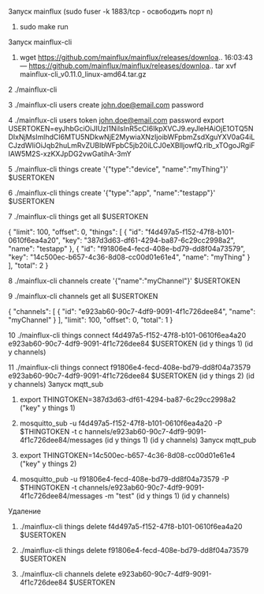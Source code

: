 
Запуск mainflux (sudo fuser -k 1883/tcp - освободить порт n)

  1. sudo make run

Запуск mainflux-cli
  
  1. wget https://github.com/mainflux/mainflux/releases/downloa.. 16:03:43— https://github.com/mainflux/mainflux/releases/downloa..
tar xvf mainflux-cli_v0.11.0_linux-amd64.tar.gz

  2 ./mainflux-cli

  3 ./mainflux-cli users create john.doe@email.com password

  4 ./mainflux-cli users token john.doe@email.com password
export USERTOKEN=eyJhbGciOiJIUzI1NiIsInR5cCI6IkpXVCJ9.eyJleHAiOjE1OTQ5NDIxNjMsImlhdCI6MTU5NDkwNjE2MywiaXNzIjoibWFpbmZsdXguYXV0aG4iLCJzdWIiOiJqb2huLmRvZUBlbWFpbC5jb20iLCJ0eXBlIjowfQ.rlb_xTOgoJRgiFIAW5M2S-xzKXJpDG2vwGatihA-3mY

  5 ./mainflux-cli things create '{"type":"device", "name":"myThing"}' $USERTOKEN

  6 ./mainflux-cli things create '{"type":"app", "name":"testapp"}' $USERTOKEN

  7 ./mainflux-cli things get all $USERTOKEN
  
  {
  "limit": 100,
  "offset": 0,
  "things": [
    {
      "id": "f4d497a5-f152-47f8-b101-0610f6ea4a20",
      "key": "387d3d63-df61-4294-ba87-6c29cc2998a2",
      "name": "testapp"
    },
    {
      "id": "f91806e4-fecd-408e-bd79-dd8f04a73579",
      "key": "14c500ec-b657-4c36-8d08-cc00d01e61e4",
      "name": "myThing"
    }
  ],
  "total": 2
}

  8 ./mainflux-cli channels create '{"name":"myChannel"}' $USERTOKEN

  9 ./mainflux-cli channels get all $USERTOKEN
  
  {
  "channels": [
    {
      "id": "e923ab60-90c7-4df9-9091-4f1c726dee84",
      "name": "myChannel"
    }
  ],
  "limit": 100,
  "offset": 0,
  "total": 1
}


  10 ./mainflux-cli things connect f4d497a5-f152-47f8-b101-0610f6ea4a20 e923ab60-90c7-4df9-9091-4f1c726dee84 $USERTOKEN
                                                (id у things 1)                 (id у channels)

  11 ./mainflux-cli things connect f91806e4-fecd-408e-bd79-dd8f04a73579 e923ab60-90c7-4df9-9091-4f1c726dee84 $USERTOKEN
                                                (id у things 2)                 (id у channels)
Запуск mqtt_sub

  1. export THINGTOKEN=387d3d63-df61-4294-ba87-6c29cc2998a2 ("key" у things 1)

  2. mosquitto_sub -u f4d497a5-f152-47f8-b101-0610f6ea4a20 -P $THINGTOKEN -t c  hannels/e923ab60-90c7-4df9-9091-4f1c726dee84/messages
                                                (id у things 1)                 (id у channels)
Запуск mqtt_pub

1. export THINGTOKEN=14c500ec-b657-4c36-8d08-cc00d01e61e4 ("key" у things 2)

2. mosquitto_pub -u f91806e4-fecd-408e-bd79-dd8f04a73579 -P $THINGTOKEN -t channels/e923ab60-90c7-4df9-9091-4f1c726dee84/messages -m "test"
                                                (id у things 1)                 (id у channels)

Удаление 
 
 1. ./mainflux-cli things delete f4d497a5-f152-47f8-b101-0610f6ea4a20 $USERTOKEN
 
 2. ./mainflux-cli things delete f91806e4-fecd-408e-bd79-dd8f04a73579 $USERTOKEN
 
 3. ./mainflux-cli channels delete e923ab60-90c7-4df9-9091-4f1c726dee84 $USERTOKEN
